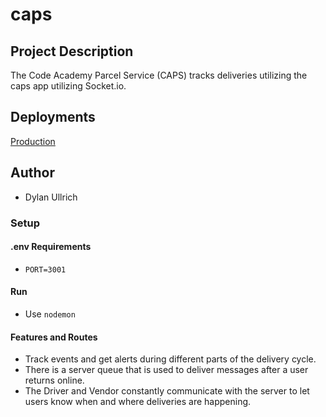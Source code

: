 # caps

## Project Description

The Code Academy Parcel Service (CAPS) tracks deliveries utilizing the caps app utilizing Socket.io.

## Deployments

[Production]()

## Author

- Dylan Ullrich

### Setup

#### .env Requirements

- `PORT=3001`

#### Run

- Use `nodemon`

#### Features and Routes

- Track events and get alerts during different parts of the delivery cycle.
- There is a server queue that is used to deliver messages after a user returns online.
- The Driver and Vendor constantly communicate with the server to let users know when and where deliveries are happening.
